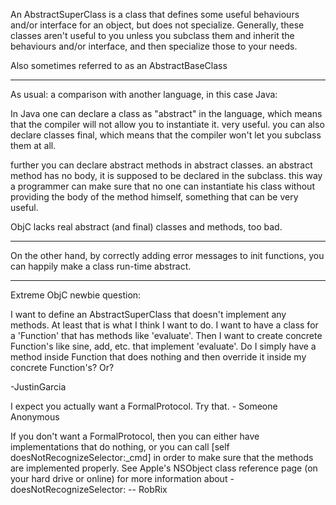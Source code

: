 

An AbstractSuperClass is a class that defines some useful behaviours and/or interface for an object, but does not specialize. Generally, these classes aren't useful to you unless you subclass them and inherit the behaviours and/or interface, and then specialize those to your needs.

Also sometimes referred to as an AbstractBaseClass

----

As usual: a comparison with another language, in this case Java:

In Java one can declare a class as "abstract" in the language, which means that the compiler will not allow you to instantiate it. very useful. you can also declare classes final, which means that the compiler won't let you subclass them at all.

further you can declare abstract methods in abstract classes. an abstract method has no body, it is supposed to be declared in the subclass. this way a programmer can make sure that no one can instantiate his class without providing the body of the method himself, something that can be very useful.

ObjC lacks real abstract (and final) classes and methods, too bad. 

----

On the other hand, by correctly adding error messages to init functions, you can happily make a class run-time abstract.

----

Extreme ObjC newbie question:

I want to define an AbstractSuperClass that doesn't implement any methods.  At least that is what I think I want to do.  I want to have a class for a 'Function' that has methods like 'evaluate'. Then I want to create concrete Function's like sine, add, etc. that implement 'evaluate'.  Do I simply have a method inside Function that does nothing and then override it inside my concrete Function's?  Or?

-JustinGarcia

I expect you actually want a FormalProtocol. Try that. - Someone Anonymous

If you don't want a FormalProtocol, then you can either have implementations that do nothing, or you can call [self doesNotRecognizeSelector:_cmd] in order to make sure that the methods are implemented properly. See Apple's NSObject class reference page (on your hard drive or online) for more information about -doesNotRecognizeSelector: -- RobRix

